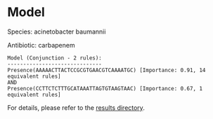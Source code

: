 
# Model

Species: acinetobacter baumannii

Antibiotic: carbapenem

```
Model (Conjunction - 2 rules):
------------------------------
Presence(AAAAACTTACTCCGCGTGAACGTCAAAATGC) [Importance: 0.91, 14 equivalent rules]
AND
Presence(CCTTCTCTTTGCATAAATTAGTGTAAGTAAC) [Importance: 0.67, 1 equivalent rules]

```

For details, please refer to the [results directory](../../../../../results/scm_b/acinetobacter+baumannii/carbapenem/repeat_6/).


